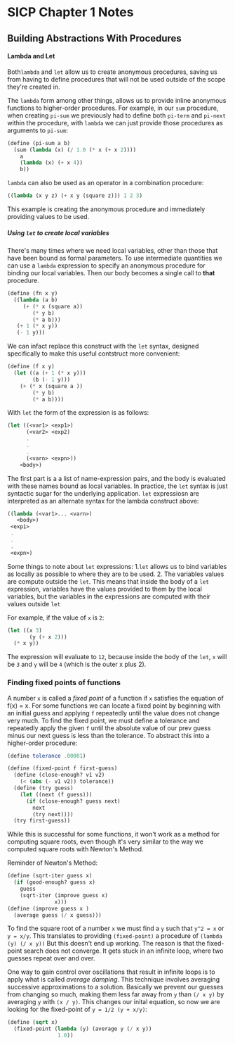 # SICP Chapter 1 Notes

## Building Abstractions With Procedures

#### Lambda and Let
Both`lambda` and `let` allow us to create anonymous procedures, saving us from 
having to define procedures that will not be used outside of the scope they're 
created in.

The `lambda` form among other things, allows us to provide inline anonymous functions
to higher-order procedures. For example, in our `sum` procedure, when creating 
`pi-sum` we previously had to define both `pi-term` and `pi-next` within the procedure,
with `lambda` we can just provide those procedures as arguments to `pi-sum`:

```scheme
(define (pi-sum a b)
  (sum (lambda (x) (/ 1.0 (* x (+ x 2))))
    a
    (lambda (x) (+ x 4))
    b))
```

`lambda` can also be used as an operator in a combination procedure:
```scheme
((lambda (x y z) (+ x y (square z))) 1 2 3)
```
This example is creating the anonymous procedure and immediately providing values to 
be used.

##### Using `let` to create local variables
There's many times where we need local variables, other than those that have been
bound as formal parameters. To use intermediate quantities we can use a `lambda` 
expression to specify an anonymous procedure for binding our local variables. Then
our body becomes a single call to **that** procedure.

```scheme
(define (fn x y)
  ((lambda (a b)
     (+ (* x (square a))
        (* y b)
        (* a b)))
   (+ 1 (* x y))
   (- 1 y)))
```

We can infact replace this construct with the `let` syntax, designed specifically 
to make this useful contstruct more convenient:

```scheme
(define (f x y)
  (let ((a (+ 1 (* x y)))
        (b (- 1 y)))
    (+ (* x (square a ))
        (* y b)
        (* a b))))
```

With `let` the form of the expression is as follows:

```scheme
(let ((<var1> <exp1>)
      (<var2> <exp2)
      .
      .
      .
      (<varn> <expn>))
    <body>)
```
The first part is a a list of name-expression pairs, and the body is evaluated with 
these names bound as local variables. In practice, the `let` syntax is just syntactic
sugar for the underlying application. `let` expressiosn are interpreted as an alternate
syntax for the lambda construct above:
```scheme
((lambda (<var1>... <varn>)
   <body>)
 <exp1>
 .
 .
 .
 <expn>)
```

Some things to note about `let` expressions:
1.`let` allows us to bind variables as locally as possible to where they are to be used.
2. The variables values are compute outside the `let`. This means that inside the body of
a `let` expression, variables have the values provided to them by the local variables, but
the variables in the expressions are computed with their values outside `let`

For example, if the value of `x` is `2`:
```scheme
(let ((x 3)
       (y (+ x 2)))
  (* x y))
```
The expression will evaluate to `12`, because inside the body of the `let`, `x` will be `3`
and `y` will be `4` (which is the outer x plus 2). 

### Finding fixed points of functions
A number `x` is called a *fixed point* of a function if `x` satisfies the equation of f(x) = x.
For some functions we can locate a fixed point by beginning with an initial guess and applying 
`f` repeatedly until the value does not change very much. To find the fixed point, we must define
a tolerance and repeatedly apply the given `f` until the absolute value of our prev guess minus
our next guess is less than the tolerance. To abstract this into a higher-order procedure:

```scheme
(define tolerance .00001)

(define (fixed-point f first-guess)
  (define (close-enough? v1 v2)
    (< (abs (- v1 v2)) tolerance))
  (define (try guess)
    (let ((next (f guess)))
      (if (close-enough? guess next)
        next
        (try next))))
  (try first-guess))
```

While this is successful for some functions, it won't work as a method for computing square roots,
even though it's very similar to the way we computed square roots with Newton's Method. 

Reminder of Newton's Method:

```scheme
(define (sqrt-iter guess x)
  (if (good-enough? guess x)
    guess
    (sqrt-iter (improve guess x)
               x)))
(define (improve guess x )
  (average guess (/ x guess)))
```

To find the square root of a number `x` we must find a `y` such that `y^2 = x` or `y = x/y`.
This translates to providing `(fixed-point)` a procedure of `(lambda (y) (/ x y))`
But this doesn't end up working. The reason is that the fixed-point search does not
converge. It gets stuck in an infinite loop, where two guesses repeat over and over.

One way to gain control over oscillations that result in infinite loops is to apply
what is called *average damping*. This technique involves averaging successive approximations
to a solution. Basically we prevent our guesses from changing so much, making them less far away
from `y` than `(/ x y)` by averaging `y` with `(x / y)`. This changes our inital equation,
so now we are looking for the fixed-point of `y = 1/2 (y + x/y)`:

```scheme
(define (sqrt x)
  (fixed-point (lambda (y) (average y (/ x y))
                1.0))
```

